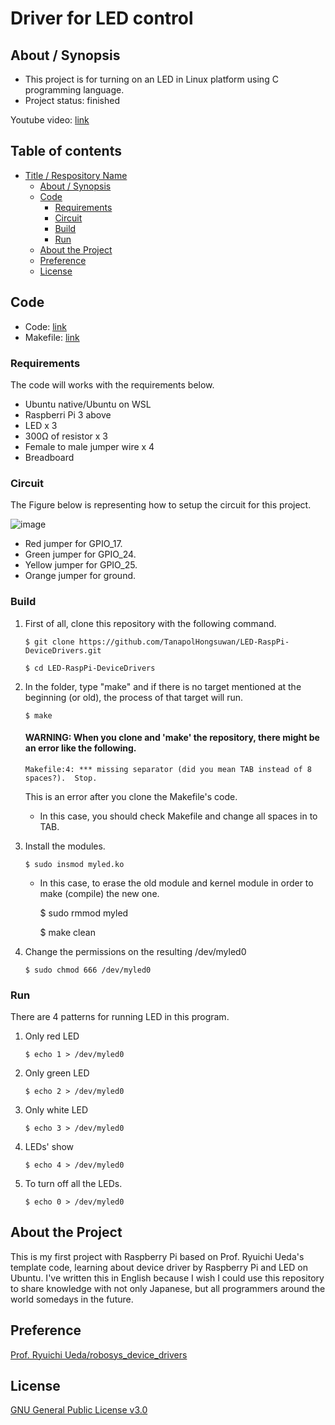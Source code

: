 # Driver for LED control

## About / Synopsis

* This project is for turning on an LED in Linux platform using C programming language.
* Project status: finished

Youtube video: [link](https://)

## Table of contents

* [Title / Respository Name](#title--repository-name)
  * [About / Synopsis](#about--synopsis)
  * [Code](#code)
    * [Requirements](#requirements)
    * [Circuit](#circuit)
    * [Build](#build)
    * [Run](#run)
  * [About the Project](#about-the-project)
  * [Preference](#preference)
  * [License](#license)
  
## Code

* Code: [link](https://github.com/TanapolHongsuwan/LED-with-Raspberri-Pi/blob/main/myled.c)
* Makefile: [link](https://github.com/TanapolHongsuwan/LED-with-Raspberri-Pi/blob/main/Makefile)

### Requirements

The code will works with the requirements below.

  * Ubuntu native/Ubuntu on WSL
  * Raspberri Pi 3 above
  * LED x 3
  * 300Ω of resistor x 3
  * Female to male jumper wire x 4
  * Breadboard
  
### Circuit

The Figure below is representing how to setup the circuit for this project.

![image](https://user-images.githubusercontent.com/67133469/100526038-c3bcf580-3208-11eb-82ca-1e15431e50fa.jpg)

* Red jumper for GPIO_17.
* Green jumper for GPIO_24.
* Yellow jumper for GPIO_25.
* Orange jumper for ground.

### Build

1. First of all, clone this repository with the following command.

       $ git clone https://github.com/TanapolHongsuwan/LED-RaspPi-DeviceDrivers.git
       
       $ cd LED-RaspPi-DeviceDrivers
       
  
2. In the folder, type "make" and if there is no target mentioned at the beginning (or old), the process of that target will run.

       $ make
       
     #### WARNING: When you clone and 'make' the repository, there might be an error like the following. 
     
       Makefile:4: *** missing separator (did you mean TAB instead of 8 spaces?).  Stop.
       
   This is an error after you clone the Makefile's code.
   
   * In this case, you should check Makefile and change all spaces in to TAB.
  
3. Install the modules.

       $ sudo insmod myled.ko
  
   * In this case, to erase the old module and kernel module in order to make (compile) the new one.
    
       $ sudo rmmod myled
       
       $ make clean
  
4. Change the permissions on the resulting  /dev/myled0

       $ sudo chmod 666 /dev/myled0
  
### Run

There are 4 patterns for running LED in this program.

1. Only red LED

       $ echo 1 > /dev/myled0
  
2. Only green LED

       $ echo 2 > /dev/myled0
  
3. Only white LED

       $ echo 3 > /dev/myled0
  
4. LEDs' show

       $ echo 4 > /dev/myled0
  
5. To turn off all the LEDs.

       $ echo 0 > /dev/myled0
  
## About the Project

This is my first project with Raspberry Pi based on Prof. Ryuichi Ueda's template code, learning about device driver by Raspberry Pi and LED on Ubuntu. I've written this in English because I wish I could use this repository to share knowledge with not only Japanese, but all programmers around the world somedays in the future.

## Preference

[Prof. Ryuichi Ueda/robosys_device_drivers](https://github.com/ryuichiueda/robosys_device_drivers)

## License

[GNU General Public License v3.0](https://github.com/TanapolHongsuwan/LED-with-Raspberri-Pi/blob/main/LICENSE/)
